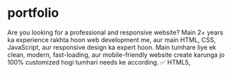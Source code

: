# portfolio
Are you looking for a professional and responsive website?   Main 2+ years ka experience rakhta hoon web development me, aur main HTML, CSS, JavaScript, aur responsive design ka expert hoon.    Main tumhare liye ek clean, modern, fast-loading, aur mobile-friendly website create karunga jo 100% customized hogi tumhari needs ke according.    ✅ HTML5,
